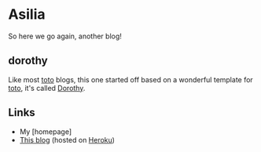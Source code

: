 # Asilia

So here we go again, another blog!

## dorothy

Like most [toto] blogs, this one started off based on a wonderful template for [toto], it's called [Dorothy].

[toto]: http://cloudhead.io/toto
[Dorothy]: http://github.com/cloudhead/dorothy

## Links

 * My [homepage]
 * [This blog] (hosted on [Heroku])

[This blog]: http://asilia.heroku.com
[Heroku]: http://heroku.com
